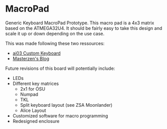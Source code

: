 # MacroPad
Generic Keyboard MacroPad Prototype. This macro pad is a 4x3 matrix based on the ATMEGA32U4. It should be fairly easy to take this design and scale it up or down depending on the use case.

This was made following these two ressources:
- [ai03 Custom Keyboard](https://wiki.ai03.com/books/pcb-design)
- [Masterzen's Blog](https://www.masterzen.fr/2020/05/03/designing-a-keyboard-part-1/)

Future revisions of this board will potentially include:
- LEDs
- Different key matrices
  - 2x1 for OSU
  - Numpad
  - TKL
  - Split keyboard layout (see ZSA Moonlander)
  - Alice Layout
- Customized software for macro programming
- Redesigned enclosure
